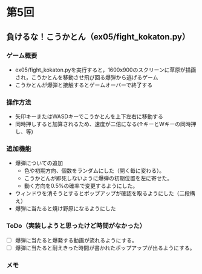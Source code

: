 # 第5回
## 負けるな！こうかとん（ex05/fight_kokaton.py）
### ゲーム概要
- ex05/fight_kokaton.pyを実行すると，1600x900のスクリーンに草原が描画され，こうかとんを移動させ飛び回る爆弾から逃げるゲーム
- こうかとんが爆弾と接触するとゲームオーバーで終了する
### 操作方法
- 矢印キーまたはWASDキーでこうかとんを上下左右に移動する
- 同時押しすると加算されるため、速度が二倍になる(↑キーとWキーの同時押し、等)
### 追加機能
- 爆弾についての追加
    - 色や初期方向、個数をランダムにした（開く毎に変わる）。
    - こうかとんが即死しないように爆弾の初期位置を左に寄せた。
    - 動く方向を0.5%の確率で変更するようにした。
- ウィンドウを消そうとするとポップアップが確認を取るようにした（二段構え）
- 爆弾に当たると焼け野原になるようにした
### ToDo（実装しようと思ったけど時間がなかった）
- [ ] 爆弾に当たると爆発する動画が流れるようにする。
- [ ] 爆弾に当たると耐えきった時間が書かれたポップアップが出るようにする。
### メモ